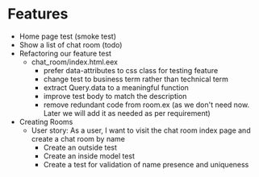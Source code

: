 # Features

- Home page test (smoke test)
- Show a list of chat room (todo)
- Refactoring our feature test
  - chat_room/index.html.eex
    - prefer data-attributes to css class for testing feature
    - change test to business term rather than technical term
    - extract Query.data to a meaningful function
    - improve test body to match the description
    - remove redundant code from room.ex (as we don't need now.  Later we will add it as needed as per requirement)
- Creating Rooms
  - User story: As a user, I want to visit the chat room index page and create a chat room by name
    - Create an outside test
    - Create an inside model test
    - Create a test for validation of name presence and uniqueness
